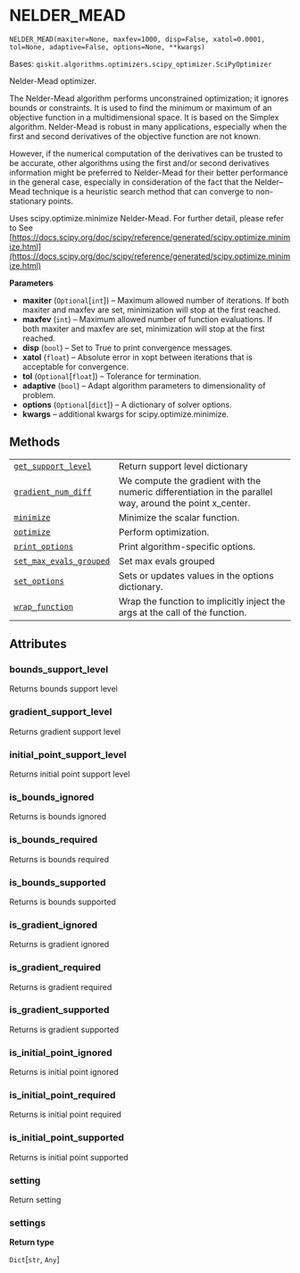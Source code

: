 # NELDER\_MEAD

<span id="undefined" />

`NELDER_MEAD(maxiter=None, maxfev=1000, disp=False, xatol=0.0001, tol=None, adaptive=False, options=None, **kwargs)`

Bases: `qiskit.algorithms.optimizers.scipy_optimizer.SciPyOptimizer`

Nelder-Mead optimizer.

The Nelder-Mead algorithm performs unconstrained optimization; it ignores bounds or constraints. It is used to find the minimum or maximum of an objective function in a multidimensional space. It is based on the Simplex algorithm. Nelder-Mead is robust in many applications, especially when the first and second derivatives of the objective function are not known.

However, if the numerical computation of the derivatives can be trusted to be accurate, other algorithms using the first and/or second derivatives information might be preferred to Nelder-Mead for their better performance in the general case, especially in consideration of the fact that the Nelder–Mead technique is a heuristic search method that can converge to non-stationary points.

Uses scipy.optimize.minimize Nelder-Mead. For further detail, please refer to See [https://docs.scipy.org/doc/scipy/reference/generated/scipy.optimize.minimize.html](https://docs.scipy.org/doc/scipy/reference/generated/scipy.optimize.minimize.html)

**Parameters**

*   **maxiter** (`Optional`\[`int`]) – Maximum allowed number of iterations. If both maxiter and maxfev are set, minimization will stop at the first reached.
*   **maxfev** (`int`) – Maximum allowed number of function evaluations. If both maxiter and maxfev are set, minimization will stop at the first reached.
*   **disp** (`bool`) – Set to True to print convergence messages.
*   **xatol** (`float`) – Absolute error in xopt between iterations that is acceptable for convergence.
*   **tol** (`Optional`\[`float`]) – Tolerance for termination.
*   **adaptive** (`bool`) – Adapt algorithm parameters to dimensionality of problem.
*   **options** (`Optional`\[`dict`]) – A dictionary of solver options.
*   **kwargs** – additional kwargs for scipy.optimize.minimize.

## Methods

|                                                                                                                                                                                                                           |                                                                                                           |
| ------------------------------------------------------------------------------------------------------------------------------------------------------------------------------------------------------------------------- | --------------------------------------------------------------------------------------------------------- |
| [`get_support_level`](qiskit.algorithms.optimizers.NELDER_MEAD.get_support_level#qiskit.algorithms.optimizers.NELDER_MEAD.get_support_level "qiskit.algorithms.optimizers.NELDER_MEAD.get_support_level")                 | Return support level dictionary                                                                           |
| [`gradient_num_diff`](qiskit.algorithms.optimizers.NELDER_MEAD.gradient_num_diff#qiskit.algorithms.optimizers.NELDER_MEAD.gradient_num_diff "qiskit.algorithms.optimizers.NELDER_MEAD.gradient_num_diff")                 | We compute the gradient with the numeric differentiation in the parallel way, around the point x\_center. |
| [`minimize`](qiskit.algorithms.optimizers.NELDER_MEAD.minimize#qiskit.algorithms.optimizers.NELDER_MEAD.minimize "qiskit.algorithms.optimizers.NELDER_MEAD.minimize")                                                     | Minimize the scalar function.                                                                             |
| [`optimize`](qiskit.algorithms.optimizers.NELDER_MEAD.optimize#qiskit.algorithms.optimizers.NELDER_MEAD.optimize "qiskit.algorithms.optimizers.NELDER_MEAD.optimize")                                                     | Perform optimization.                                                                                     |
| [`print_options`](qiskit.algorithms.optimizers.NELDER_MEAD.print_options#qiskit.algorithms.optimizers.NELDER_MEAD.print_options "qiskit.algorithms.optimizers.NELDER_MEAD.print_options")                                 | Print algorithm-specific options.                                                                         |
| [`set_max_evals_grouped`](qiskit.algorithms.optimizers.NELDER_MEAD.set_max_evals_grouped#qiskit.algorithms.optimizers.NELDER_MEAD.set_max_evals_grouped "qiskit.algorithms.optimizers.NELDER_MEAD.set_max_evals_grouped") | Set max evals grouped                                                                                     |
| [`set_options`](qiskit.algorithms.optimizers.NELDER_MEAD.set_options#qiskit.algorithms.optimizers.NELDER_MEAD.set_options "qiskit.algorithms.optimizers.NELDER_MEAD.set_options")                                         | Sets or updates values in the options dictionary.                                                         |
| [`wrap_function`](qiskit.algorithms.optimizers.NELDER_MEAD.wrap_function#qiskit.algorithms.optimizers.NELDER_MEAD.wrap_function "qiskit.algorithms.optimizers.NELDER_MEAD.wrap_function")                                 | Wrap the function to implicitly inject the args at the call of the function.                              |

## Attributes

<span id="undefined" />

### bounds\_support\_level

Returns bounds support level

<span id="undefined" />

### gradient\_support\_level

Returns gradient support level

<span id="undefined" />

### initial\_point\_support\_level

Returns initial point support level

<span id="undefined" />

### is\_bounds\_ignored

Returns is bounds ignored

<span id="undefined" />

### is\_bounds\_required

Returns is bounds required

<span id="undefined" />

### is\_bounds\_supported

Returns is bounds supported

<span id="undefined" />

### is\_gradient\_ignored

Returns is gradient ignored

<span id="undefined" />

### is\_gradient\_required

Returns is gradient required

<span id="undefined" />

### is\_gradient\_supported

Returns is gradient supported

<span id="undefined" />

### is\_initial\_point\_ignored

Returns is initial point ignored

<span id="undefined" />

### is\_initial\_point\_required

Returns is initial point required

<span id="undefined" />

### is\_initial\_point\_supported

Returns is initial point supported

<span id="undefined" />

### setting

Return setting

<span id="undefined" />

### settings

**Return type**

`Dict`\[`str`, `Any`]
